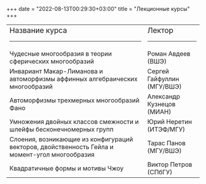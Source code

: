﻿+++
date = "2022-08-13T00:29:30+03:00"
title = "Лекционные курсы"
+++

<table class="lectors">
   <col class="col-title">
   <col class="col-name">
<tr>
<td><big>Название курса</big>
<hr class="page-header-hr" /></td>
<td><big>Лектор</big>
<hr class="page-header-hr" /></td>
</tr>

<tr>
<td>Чудесные многообразия в теории сферических многообразий</td>
<td>Роман Авдеев (ВШЭ)</td>
</tr>

<tr>
<td>Инвариант Макар-Лиманова и автоморфизмы аффинных алгебраических многообразий</td>
<td>Сергей Гайфуллин (МГУ/ВШЭ)</td>
</tr>

<tr>
<td>Автоморфизмы трехмерных многообразий Фано</td>
<td>Александр Кузнецов (МИАН)</td>
</tr>

<tr>
<td>Умножения двойных классов смежности и шлейфы бесконечномерных групп</td>
<td>Юрий Неретин (ИТЭФ/МГУ)</td>
</tr>

<tr>
<td>Слоения, возникающие из конфигураций векторов, двойственность Гейла и момент-угол многообразия</td>
<td>Тарас Панов (МГУ/ВШЭ)</td>
</tr>

<tr>
<td>Квадратичные формы и мотивы Чжоу</td>
<td>Виктор Петров (СПбГУ)</td>
</tr>
</table>
